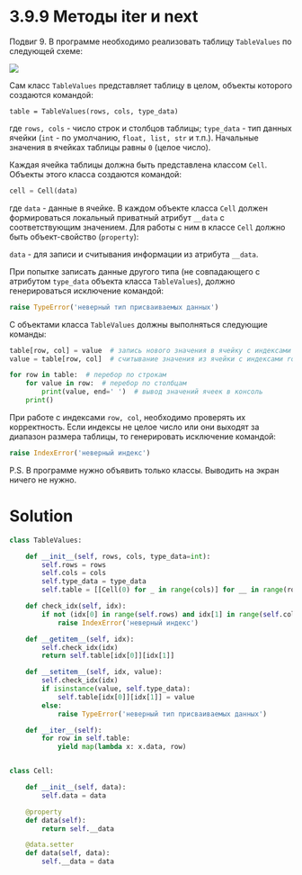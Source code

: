 # 3.9.9 Методы __iter__ и __next__

Подвиг 9. В программе необходимо реализовать таблицу `TableValues` по следующей схеме:

![](https://ucarecdn.com/fe9f4b6a-e4c5-4db2-ad0f-c859fbf81ca9/)

Сам класс `TableValues` представляет таблицу в целом, объекты которого создаются командой:

```
table = TableValues(rows, cols, type_data)
```

где `rows, cols` - число строк и столбцов таблицы; `type_data` - тип данных ячейки (`int` - по
умолчанию, `float, list, str` и т.п.). Начальные значения в ячейках таблицы равны `0` (целое число).

Каждая ячейка таблицы должна быть представлена классом `Cell`. Объекты этого класса создаются командой:

```python
cell = Cell(data)
```

где `data` - данные в ячейке. В каждом объекте класса `Cell` должен формироваться локальный приватный атрибут `__data` с
соответствующим значением. Для работы с ним в классе `Cell` должно быть объект-свойство (`property`):

`data` - для записи и считывания информации из атрибута `__data`.

При попытке записать данные другого типа (не совпадающего с атрибутом `type_data` объекта класса `TableValues`), должно
генерироваться исключение командой:

```python
raise TypeError('неверный тип присваиваемых данных')
```

С объектами класса `TableValues` должны выполняться следующие команды:

```python
table[row, col] = value  # запись нового значения в ячейку с индексами row, col (индексы отсчитываются с нуля)
value = table[row, col]  # считывание значения из ячейки с индексами row, col

for row in table:  # перебор по строкам
    for value in row:  # перебор по столбцам
        print(value, end=' ')  # вывод значений ячеек в консоль
    print()
```

При работе с индексами `row, col`, необходимо проверять их корректность. Если индексы не целое число или они выходят за
диапазон размера таблицы, то генерировать исключение командой:

```python
raise IndexError('неверный индекс')
```

P.S. В программе нужно объявить только классы. Выводить на экран ничего не нужно.

# Solution

```python
class TableValues:

    def __init__(self, rows, cols, type_data=int):
        self.rows = rows
        self.cols = cols
        self.type_data = type_data
        self.table = [[Cell(0) for _ in range(cols)] for __ in range(rows)]

    def check_idx(self, idx):
        if not (idx[0] in range(self.rows) and idx[1] in range(self.cols)):
            raise IndexError('неверный индекс')

    def __getitem__(self, idx):
        self.check_idx(idx)
        return self.table[idx[0]][idx[1]]

    def __setitem__(self, idx, value):
        self.check_idx(idx)
        if isinstance(value, self.type_data):
            self.table[idx[0]][idx[1]] = value
        else:
            raise TypeError('неверный тип присваиваемых данных')

    def __iter__(self):
        for row in self.table:
            yield map(lambda x: x.data, row)


class Cell:

    def __init__(self, data):
        self.data = data

    @property
    def data(self):
        return self.__data

    @data.setter
    def data(self, data):
        self.__data = data
```